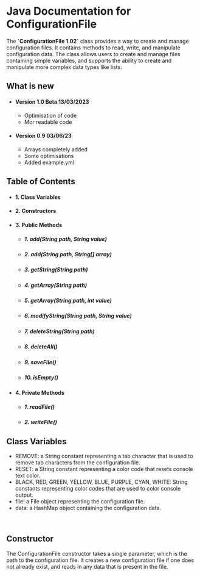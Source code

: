 <h1>Java Documentation for<br> ConfigurationFile</h1>
The <b>`ConfigurationFile 1.02`</b> class provides a way to create and manage configuration files. It contains methods to read, write, and manipulate configuration data. The class allows users to create and manage files containing simple variables, and supports the ability to create and manipulate more complex data types like lists.


<h2>What is new</h2>

<ul>
  <li><h4>Version 1.0 Beta 13/03/2023</h4></li>
  <ul>
    <li>Optimisation of code</li>
    <li>Mor readable code</li>
  </ul>
  <li><h4>Version 0.9 03/06/23</h4></li>
  <ul>
    <li>Arrays completely added</li>
    <li>Some optimisations</li>
    <li>Added example.yml</li>
  </ul>
</ul>


<h2>Table of Contents</h2>

<ul>
  <li><h4>1. Class Variables</h4></li>
  <li><h4>2. Constructors</h4></li>
  <li><h4>3. Public Methods</h4></li>
  <ul>
    <li><h5>1. add(String path, String value)</h5></li>
    <li><h5>2. add(String path, String[] array)</h5></li>
    <li><h5>3. getString(String path)</h5></li>
    <li><h5>4. getArray(String path)</h5></li>
    <li><h5>5. getArray(String path, int value)</h5></li>
    <li><h5>6. modifyString(String path, String value)</h5></li>
    <li><h5>7. deleteString(String path)</h5></li>
    <li><h5>8. deleteAll()</h5></li>
    <li><h5>9. saveFile()</h5></li>
    <li><h5>10. isEmpty()</h5></li>
  </ul>
  <li><h4>4. Private Methods</h4></li>
  <ul>
    <li><h5>1. readFile()</h5></li>
    <li><h5>2. writeFile()</h5></li>
  </ul>
</ul>


<h2>Class Variables</h2>
<ul>
  <li>REMOVE: a String constant representing a tab character that is used to remove tab characters from the configuration file.</li>
  <li>RESET: a String constant representing a color code that resets console text color.</li>
  <li>BLACK, RED, GREEN, YELLOW, BLUE, PURPLE, CYAN, WHITE: String constants representing color codes that are used to color console output.</li>
  <li>file: a File object representing the configuration file.</li>
  <li>data: a HashMap object containing the configuration data.</li>
</ul>
<br>


<h2>Constructor</h2>
The ConfigurationFile constructor takes a single parameter, which is the path to the configuration file. It creates a new configuration file if one does not already exist, and reads in any data that is present in the file.
